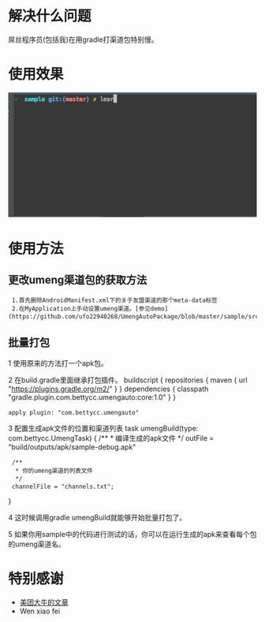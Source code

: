 解决什么问题
=================

屌丝程序员(包括我)在用gradle打渠道包特别慢。

使用效果
=================

![](./cli.gif)

使用方法
======================

更改umeng渠道包的获取方法
-------------------------

     1.首先删除AndroidManifest.xml下的关于友盟渠道的那个meta-data标签
     2.在MyApplication上手动设置umeng渠道。[参见demo](https://github.com/ufo22940268/UmengAutoPackage/blob/master/sample/src/main/java/com/bettycc/sample/MyApplication.java#L24)

批量打包
-----------------------
 1 使用原来的方法打一个apk包。

 2 在build.gradle里面继承打包插件。
    buildscript {
      repositories {
        maven {
          url "https://plugins.gradle.org/m2/"
        }
      }
      dependencies {
        classpath "gradle.plugin.com.bettycc.umengauto:core:1.0"
      }
    }
    
    apply plugin: "com.bettycc.umengauto"

 3 配置生成apk文件的位置和渠道列表
 task umengBuild(type: com.bettycc.UmengTask) {
     /**
      *  编译生成的apk文件
      */
     outFile = "build/outputs/apk/sample-debug.apk"
 
     /**
      * 你的umeng渠道的列表文件
      */
     channelFile = "channels.txt";
 }
 
 4 这时候调用gradle umengBuild就能够开始批量打包了。

 5 如果你用sample中的代码进行测试的话，你可以在运行生成的apk来查看每个包的umeng渠道名。

特别感谢
=================================
- [美团大牛的文章](tech.meituan.com/mt-apk-packaging.html)
- Wen xiao fei
